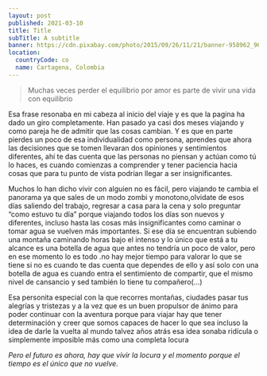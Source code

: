 ```yaml
---
layout: post
published: 2021-03-10
title: Title
subTitle: A subtitle
banner: https://cdn.pixabay.com/photo/2015/09/26/11/21/banner-958962_960_720.jpg
location:
  countryCode: co
  name: Cartagena, Colombia
---
```


> Muchas veces perder el equilibrio por amor es parte de vivir una vida con equilibrio

Esa frase resonaba en mi cabeza al inicio del viaje y es que la pagina ha dado un giro completamente. Han pasado ya casi dos meses viajando y como pareja he de admitir que las cosas cambian. Y es que en parte pierdes un poco de esa individualidad como persona, aprendes que ahora las decisiones que se tomen llevaran dos opiniones y sentimientos diferentes, ahí te das cuenta que las personas no piensan y actúan como tú lo haces, es cuando comienzas a comprender y tener paciencia hacia cosas que para tu punto de vista podrían llegar a ser insignificantes.

Muchos lo han dicho vivir con alguien no es fácil, pero viajando te cambia el panorama ya que sales de un modo zombi y monotono,olvidate de esos días saliendo del trabajo, regresar a casa para la cena y solo preguntar “como estuvo tu día” porque viajando todos los días son nuevos y diferentes, incluso hasta las cosas más insignificantes como caminar o tomar agua se vuelven más importantes. Si ese día se encuentran subiendo una montaña caminando horas bajo el intenso y lo único que está a tu alcance es una botella de agua que antes no tendría un poco de valor, pero en ese momento lo es todo .no hay mejor tiempo para valorar lo que se tiene si no es cuando te das cuenta que dependes de ello y así solo con una botella de agua es cuando entra el sentimiento de compartir, que el mismo nivel de cansancio y sed también lo tiene tu compañero(...)

Esa personita especial con la que recorres montañas, ciudades pasar tus alegrías y tristezas y a la vez que es un buen propulsor de ánimo para poder continuar con la aventura porque para viajar hay que tener determinación y creer que somos capaces de hacer lo que sea incluso la idea de darle la vuelta al mundo talvez años atrás esa idea sonaba ridícula o simplemente imposible más como una completa locura

_Pero el futuro es ahora, hay que vivir la locura y el momento porque el tiempo es el único que no vuelve._
